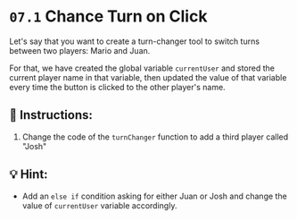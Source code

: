 # `07.1` Chance Turn on Click

Let's say that you want to create a turn-changer tool to switch turns between two players: Mario and Juan.

For that, we have created the global variable `currentUser` and stored the current player name in that variable, then updated the value of that variable every time the button is clicked to the other player's name.

## 📝 Instructions:

1. Change the code of the `turnChanger` function to add a third player called "Josh"

## 💡 Hint:

+ Add an `else if` condition asking for either Juan or Josh and change the value of `currentUser` variable accordingly.
